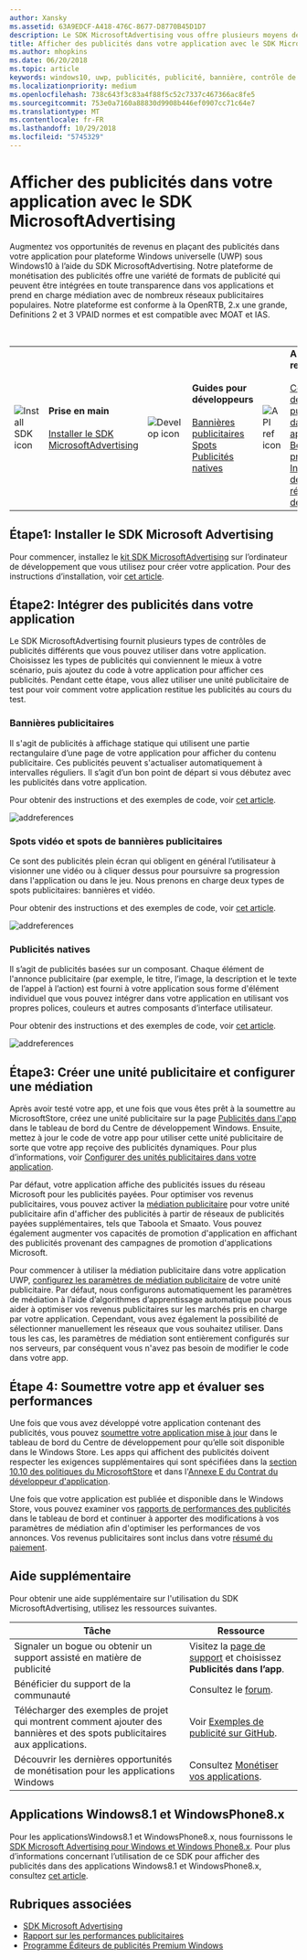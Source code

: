 ```yaml
---
author: Xansky
ms.assetid: 63A9EDCF-A418-476C-8677-D8770B45D1D7
description: Le SDK MicrosoftAdvertising vous offre plusieurs moyens de monétiser votre application grâce aux publicités.
title: Afficher des publicités dans votre application avec le SDK MicrosoftAdvertising
ms.author: mhopkins
ms.date: 06/20/2018
ms.topic: article
keywords: windows10, uwp, publicités, publicité, bannière, contrôle de publicité, spot
ms.localizationpriority: medium
ms.openlocfilehash: 738c643f3c83a4f88f5c52c7337c467366ac8fe5
ms.sourcegitcommit: 753e0a7160a88830d9908b446ef0907cc71c64e7
ms.translationtype: MT
ms.contentlocale: fr-FR
ms.lasthandoff: 10/29/2018
ms.locfileid: "5745329"
---
```

# <a name="display-ads-in-your-app-with-the-microsoft-advertising-sdk"></a>Afficher des publicités dans votre application avec le SDK MicrosoftAdvertising

Augmentez vos opportunités de revenus en plaçant des publicités dans votre application pour plateforme Windows universelle (UWP) sous Windows10 à l’aide du SDK MicrosoftAdvertising. Notre plateforme de monétisation des publicités offre une variété de formats de publicité qui peuvent être intégrées en toute transparence dans vos applications et prend en charge médiation avec de nombreux réseaux publicitaires populaires. Notre plateforme est conforme à la OpenRTB, 2.x une grande, Definitions 2 et 3 VPAID normes et est compatible avec MOAT et IAS. 

<br/>

<table style="border: none !important;">
<colgroup>
<col width="10%" />
<col width="23%" />
<col width="10%" />
<col width="23%" />
<col width="10%" />
<col width="23%" />
</colgroup>
<tbody>
<tr>
<td align="left"><img src="images/install-sdk.png" alt="Install SDK icon" /></td>
<td align="left"><b>Prise en main</b><br/><br/>
    <a href="http://aka.ms/ads-sdk-uwp">Installer le SDK MicrosoftAdvertising</a>
</td>
<td align="left"><img src="images/write-code.png" alt="Develop icon" /></td>
<td align="left"><b>Guides pour développeurs</b><br/><br/>
    <a href="banner-ads.md">Bannières publicitaires</a>
    <br/>
    <a href="interstitial-ads.md">Spots</a>
    <br/>
    <a href="native-ads.md">Publicités natives</a>
    </td>
<td align="left"><img src="images/api-reference.png" alt="API ref icon" /></td>
<td align="left"><b>Autres ressources</b><br/><br/>
    <a href="set-up-ad-units-in-your-app.md">Configurer des unités publicitaires dans votre application</a>
    <br/>
    <a href="best-practices-for-ads-in-apps.md">Bonnes pratiques</a>
    <br/>
    <a href="https://msdn.microsoft.com/en-us/library/windows/apps/mt691884.aspx">Informations de référence de l’API</a>
    </td>
</tr>
</tbody>
</table>

## <a name="step-1-install-the-microsoft-advertising-sdk"></a>Étape1: Installer le SDK Microsoft Advertising

Pour commencer, installez le [kit SDK MicrosoftAdvertising](http://aka.ms/ads-sdk-uwp) sur l’ordinateur de développement que vous utilisez pour créer votre application. Pour des instructions d’installation, voir [cet article](install-the-microsoft-advertising-libraries.md).

## <a name="step-2-implement-ads-in-your-app"></a>Étape2: Intégrer des publicités dans votre application

Le SDK MicrosoftAdvertising fournit plusieurs types de contrôles de publicités différents que vous pouvez utiliser dans votre application. Choisissez les types de publicités qui conviennent le mieux à votre scénario, puis ajoutez du code à votre application pour afficher ces publicités. Pendant cette étape, vous allez utiliser une unité publicitaire de test pour voir comment votre application restitue les publicités au cours du test.

### <a name="banner-ads"></a>Bannières publicitaires

Il s'agit de publicités à affichage statique qui utilisent une partie rectangulaire d’une page de votre application pour afficher du contenu publicitaire. Ces publicités peuvent s'actualiser automatiquement à intervalles réguliers. Il s’agit d’un bon point de départ si vous débutez avec les publicités dans votre application.

Pour obtenir des instructions et des exemples de code, voir [cet article](adcontrol-in-xaml-and--net.md).

![addreferences](images/banner-ad.png)

### <a name="interstitial-video-and-interstitial-banner-ads"></a>Spots vidéo et spots de bannières publicitaires

Ce sont des publicités plein écran qui obligent en général l’utilisateur à visionner une vidéo ou à cliquer dessus pour poursuivre sa progression dans l'application ou dans le jeu. Nous prenons en charge deux types de spots publicitaires: bannières et vidéo.

Pour obtenir des instructions et des exemples de code, voir [cet article](interstitial-ads.md).

![addreferences](images/interstitial-ad.png)

### <a name="native-ads"></a>Publicités natives

Il s’agit de publicités basées sur un composant. Chaque élément de l'annonce publicitaire (par exemple, le titre, l’image, la description et le texte de l’appel à l’action) est fourni à votre application sous forme d'élément individuel que vous pouvez intégrer dans votre application en utilisant vos propres polices, couleurs et autres composants d’interface utilisateur.

Pour obtenir des instructions et des exemples de code, voir [cet article](native-ads.md).

![addreferences](images/native-ad.png)

<span id="ad-mediation"/>

## <a name="step-3-create-an-ad-unit-and-configure-mediation"></a>Étape3: Créer une unité publicitaire et configurer une médiation

Après avoir testé votre app, et une fois que vous êtes prêt à la soumettre au MicrosoftStore, créez une unité publicitaire sur la page [Publicités dans l'app](../publish/in-app-ads.md) dans le tableau de bord du Centre de développement Windows. Ensuite, mettez à jour le code de votre app pour utiliser cette unité publicitaire de sorte que votre app reçoive des publicités dynamiques. Pour plus d’informations, voir [Configurer des unités publicitaires dans votre application](set-up-ad-units-in-your-app.md#live-ad-units).

Par défaut, votre application affiche des publicités issues du réseau Microsoft pour les publicités payées. Pour optimiser vos revenus publicitaires, vous pouvez activer la [médiation publicitaire](ad-mediation-service.md) pour votre unité publicitaire afin d'afficher des publicités à partir de réseaux de publicités payées supplémentaires, tels que Taboola et Smaato. Vous pouvez également augmenter vos capacités de promotion d'application en affichant des publicités provenant des campagnes de promotion d'applications Microsoft.

Pour commencer à utiliser la médiation publicitaire dans votre application UWP, [configurez les paramètres de médiation publicitaire](../publish/in-app-ads.md#mediation-settings) de votre unité publicitaire. Par défaut, nous configurons automatiquement les paramètres de médiation à l’aide d’algorithmes d’apprentissage automatique pour vous aider à optimiser vos revenus publicitaires sur les marchés pris en charge par votre application. Cependant, vous avez également la possibilité de sélectionner manuellement les réseaux que vous souhaitez utiliser. Dans tous les cas, les paramètres de médiation sont entièrement configurés sur nos serveurs, par conséquent vous n'avez pas besoin de modifier le code dans votre app.    

## <a name="step-4-submit-your-app-and-review-performance"></a>Étape 4: Soumettre votre app et évaluer ses performances

Une fois que vous avez développé votre application contenant des publicités, vous pouvez [soumettre votre application mise à jour](https://docs.microsoft.com/windows/uwp/publish/app-submissions) dans le tableau de bord du Centre de développement pour qu’elle soit disponible dans le Windows Store. Les apps qui affichent des publicités doivent respecter les exigences supplémentaires qui sont spécifiées dans la [section 10.10 des politiques du MicrosoftStore](https://docs.microsoft.com/legal/windows/agreements/store-policies#1010-advertising-conduct-and-content) et dans l'[Annexe E du Contrat du développeur d'application](https://docs.microsoft.com/legal/windows/agreements/app-developer-agreement).

Une fois que votre application est publiée et disponible dans le Windows Store, vous pouvez examiner vos [rapports de performances des publicités](../publish/advertising-performance-report.md) dans le tableau de bord et continuer à apporter des modifications à vos paramètres de médiation afin d'optimiser les performances de vos annonces. Vos revenus publicitaires sont inclus dans votre [résumé du paiement](../publish/payout-summary.md).

<span id="additional-help" />

## <a name="additional-help"></a>Aide supplémentaire

Pour obtenir une aide supplémentaire sur l'utilisation du SDK MicrosoftAdvertising, utilisez les ressources suivantes.

|  Tâche    | Ressource |               
|----------|-------|
| Signaler un bogue ou obtenir un support assisté en matière de publicité     | Visitez la [page de support](https://developer.microsoft.com/en-us/windows/support) et choisissez **Publicités dans l’app**.        |
| Bénéficier du support de la communauté     | Consultez le [forum](http://go.microsoft.com/fwlink/p/?LinkId=401266).       |
| Télécharger des exemples de projet qui montrent comment ajouter des bannières et des spots publicitaires aux applications.     | Voir [Exemples de publicité sur GitHub](http://aka.ms/githubads).       |
| Découvrir les dernières opportunités de monétisation pour les applications Windows     | Consultez [Monétiser vos applications](https://developer.microsoft.com/store/monetize).        |

## <a name="windows-81-and-windows-phone-8x-apps"></a>Applications Windows8.1 et WindowsPhone8.x

Pour les applicationsWindows8.1 et WindowsPhone8.x, nous fournissons le [SDK Microsoft Advertising pour Windows et Windows Phone8.x](http://aka.ms/store-8-sdk). Pour plus d’informations concernant l’utilisation de ce SDK pour afficher des publicités dans des applications Windows8.1 et WindowsPhone8.x, consultez [cet article](https://docs.microsoft.com/en-us/previous-versions/windows/apps/dn792120(v=win.10)).

## <a name="related-topics"></a>Rubriques associées

* [SDK Microsoft Advertising](http://aka.ms/ads-sdk-uwp)
* [Rapport sur les performances publicitaires](../publish/advertising-performance-report.md)
* [Programme Éditeurs de publicités Premium Windows](windows-premium-ads-publishers-program.md)
